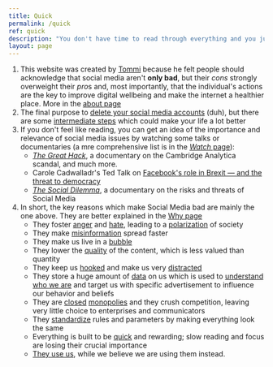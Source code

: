 ```yaml
---
title: Quick
permalink: /quick
ref: quick
description: "You don't have time to read through everything and you just want to know the key points? This is the right page to read."
layout: page
---
```

1. This website was created by [Tommi](https://tommi.space "Tommi's personal website") because he felt people should acknowledge that social media aren't **only bad**, but their *cons* strongly overweight their *pro*s and, most importantly, that the individual's actions are the key to improve digital wellbeing and make the internet a healthier place. More in the [about page](/about "About quitsocialmedia.club")
2. The final purpose to [delete your social media accounts](/delete) (duh), but there are some [intermediate steps](/path) which could make your life a lot better
3. If you don't feel like reading, you can get an idea of the importance and relevance of social media issues by watching some talks or documentaries (a mre comprehensive list is in the [*Watch* page](/watch "Watch")):
	- [<cite>The Great Hack</cite>](https://www.wikiwand.com/en/The_Great_Hack), a documentary on the Cambridge Analytica scandal, and much more.
	- Carole Cadwalladr's Ted Talk on [Facebook's role in Brexit — and the threat to democracy](https://www.ted.com/talks/carole_cadwalladr_facebook_s_role_in_brexit_and_the_threat_to_democracy "Facebook's role in Brexit — and the threat to democracy, TED Talk")
	- [<cite>The Social Dilemma</cite>](https://www.thesocialdilemma.com "The Social Dilemma website"), a documentary on the risks and threats of Social Media
4. In short, the key reasons which make Social Media bad are mainly the one above. They are better explained in the [Why page](/why "Why")
	- They foster [anger](/why#anger "Anger - Why") and [hate](/why#hate), leading to a [polarization](/why#polarization) of society
	- They make [misinformation](/why#misinformation) spread faster
	- They make us live in a [bubble](/why#bubble)
	- They lower the [quality](/why#quality) of the content, which is less valued than quantity
	- They keep us [hooked](/why#addiction) and make us very [distracted](/why#distraction)
	- They store a huge amount of [data](/why#data) on us which is used to [understand who we are](/why#profilation) and target us with specific advertisement to influence our behavior and beliefs
	- They are [closed](/why#closed) [monopolies](/why#monopolization) and they crush competition, leaving very little choice to enterprises and communicators
	- They [standardize](/why#standardization) rules and parameters by making everything look the same
	- Everything is built to be [quick](/why#hurry) and rewarding; slow reading and focus are losing their crucial importance
	- [They use us](/why#being-used), while we believe we are using them instead.